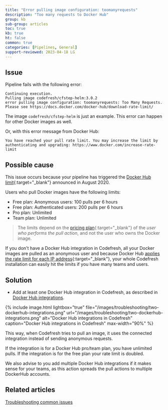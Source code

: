```yaml
---
title: "Error pulling image configuration: toomanyrequests"
description: "Too many requests to Docker Hub"
group: kb
sub-group: articles
toc: true
kb: true
ht: false
common: true
categories: [Pipelines, General]
support-reviewed: 2023-04-18 LG
---
```


## Issue

Pipeline fails with the following error:

```shell
Continuing execution.
Pulling image codefresh/cfstep-helm:3.0.2 
error pulling image configuration: toomanyrequests: Too Many Requests. Please see https://docs.docker.com/docker-hub/download-rate-limit/ 
```

The image `codefresh/cfstep-helm` is just an example. This error can happen for other Docker images as well.

Or, with this error message from Docker Hub:

```shell
You have reached your pull rate limit. You may increase the limit by authenticating and upgrading: https://www.docker.com/increase-rate-limit
```

## Possible cause

This issue occurs because your pipeline has triggered the [Docker Hub limit](https://www.docker.com/blog/scaling-docker-to-serve-millions-more-developers-network-egress/){:target="\_blank"} announced in August 2020.

Users who pull Docker images have the following limits:

* Free plan: Anonymous users: 100 pulls per 6 hours
* Free plan: Authenticated users: 200 pulls per 6 hours
* Pro plan: Unlimited
* Team plan: Unlimited

> The limits depend on the [pricing plan](https://www.docker.com/pricing){:target="\_blank"} of the _user who performs the pull action_, and not the user who owns the Docker image.

If you don't have a Docker Hub integration in Codefresh, all your Docker images are pulled as an anonymous user and because Docker Hub [applies the rate limit for each IP address](https://docs.docker.com/docker-hub/download-rate-limit/){:target="\_blank"}, your whole Codefresh installation can easily hit the limits if you have many teams and users.

## Solution

* Add at least one Docker Hub integration in Codefresh, as described in [Docker Hub integrations]({{site.baseurl}}/docs/integrations/docker-registries/docker-hub/).

{% include image.html
lightbox="true"
file="/images/troubleshooting/two-dockerhub-integrations.png"
url="/images/troubleshooting/two-dockerhub-integrations.png"
alt="Docker Hub integrations in Codefresh"
caption="Docker Hub integrations in Codefresh"
max-width="90%"
%}

This way, when Codefresh tries to pull an image, it uses the connected integration instead of sending anonymous requests.

If the integration is for a Docker Hub pro/team plan, you have unlimited pulls. If the integration is for the free plan your rate limit is doubled.  

We also advise to you add multiple Docker Hub integrations if it makes sense for your teams, as this action spreads the pull actions to multiple DockerHub accounts.

## Related articles

[Troubleshooting common issues]({{site.baseurl}}/docs/kb/common-issues/)
